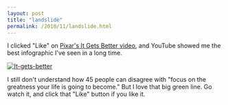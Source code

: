 ```yaml
---
layout: post
title: "landslide"
permalink: /2010/11/landslide.html
---
```


<p>I clicked &quot;Like&quot; on <a href="http://www.youtube.com/watch?v=4a4MR8oI_B8&amp;feature=player_embedded#!" target="_self">Pixar&#39;s It Gets Better video</a>, and YouTube showed me the best infographic I&#39;ve seen in a long time.</p>
<p><a href="http://sippey.typepad.com/.a/6a00d8341c4f5f53ef0147e015cb28970b-pi" style="display: inline;"><img alt="It-gets-better" class="asset  asset-image at-xid-6a00d8341c4f5f53ef0147e015cb28970b" src="https://sippey.typepad.com/.a/6a00d8341c4f5f53ef0147e015cb28970b-500wi" title="It-gets-better" /></a></p>
<p>I still don&#39;t understand how 45 people can disagree with &quot;focus on the greatness your life is going to become.&quot; But I love that big green line. Go watch it, and click that &quot;Like&quot; button if you like it.</p>


